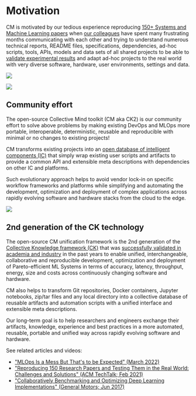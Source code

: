 # Motivation

CM is motivated by our tedious experience reproducing [150+ Systems and Machine Learning papers](https://learning.acm.org/techtalks/reproducibility)
when [our colleagues](https://ctuning.org/ae/committee.html) have spent many frustrating months communicating with each other 
and trying to understand numerous technical reports, README files, specifications, dependencies, 
ad-hoc scripts, tools, APIs, models and data sets of all shared projects 
to be able to [validate experimental results](https://cknowledge.io/?q=%22reproduced-papers%22) 
and adapt ad-hoc projects to the real world with very diverse 
software, hardware, user environments, settings and data.

![](https://cKnowledge.org/images/cm-gap-beween-mlsys-research-and-production.png?id=1)

![](https://cKnowledge.org/images/cm-gap-beween-mlsys-research-and-production2a.png)

## Community effort

The open-source Collective Mind toolkit (CM aka CK2) is our community effort to solve above problems 
by making existing DevOps and MLOps more portable, interoperable, deterministic, reusable and reproducible 
with minimal or no changes to existing projects!

CM transforms existing projects into an [open database of intelligent components (IC)](https://github.com/octoml/cm-mlops/tree/main/ic) 
that simply wrap existing user scripts and artifacts 
to provide a common API and extensible meta descriptions 
with dependencies on other IC and platforms.

Such evolutionary approach helps to avoid vendor lock-in on specific workflow frameworks and platforms
while simplifying and automating the development, optimization and deployment of complex applications
across rapidly evolving software and hardware stacks from the cloud to the edge.

![](https://cKnowledge.org/images/cm-gap-beween-mlsys-research-and-production3a.png)

## 2nd generation of the CK technology

The open-source CM unification framework is the 2nd generation of the [Collective Knowledge framework (CK)]( https://arxiv.org/abs/2011.01149 )
that was [successfully validated in academia and industry]( https://cKnowledge.org/partners.html ) in the past years 
to enable unified, interchangeable, collaborative and reproducible development, optimization and deployment
of Pareto-efficient ML Systems in terms of accuracy, latency, throughput, energy, size and costs
across continuously changing software and hardware.

CM also helps to transform Git repositories, Docker containers, Jupyter notebooks, zip/tar files
and any local directory into a collective database of reusable artifacts 
and automation scripts with a unified interface and extensible meta descriptions.

Our long-term goal is to help researchers and engineers exchange their artifacts, knowledge, 
experience and best practices in a more automated, reusable, portable and unified way
across rapidly evolving software and hardware.


See related articles and videos:
* ["MLOps Is a Mess But That's to be Expected" (March 2022)](https://www.mihaileric.com/posts/mlops-is-a-mess)
* ["Reproducing 150 Research Papers and Testing Them in the Real World: Challenges and Solutions" (ACM TechTalk; Feb 2021)](https://learning.acm.org/techtalks/reproducibility)
* ["Collaboratively Benchmarking and Optimizing Deep Learning Implementations" (General Motors; Jun 2017)]( https://youtu.be/1ldgVZ64hEI )
